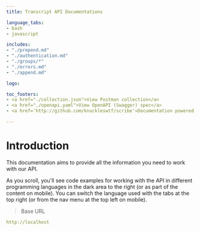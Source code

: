 ```yaml
---
title: Transcript API Documentations

language_tabs:
- bash
- javascript

includes:
- "./prepend.md"
- "./authentication.md"
- "./groups/*"
- "./errors.md"
- "./append.md"

logo: 

toc_footers:
- <a href="./collection.json">View Postman collection</a>
- <a href="./openapi.yaml">View OpenAPI (Swagger) spec</a>
- <a href='http://github.com/knuckleswtf/scribe'>Documentation powered by Scribe ✍</a>

---
```


# Introduction



This documentation aims to provide all the information you need to work with our API.

<aside>As you scroll, you'll see code examples for working with the API in different programming languages in the dark area to the right (or as part of the content on mobile).
You can switch the language used with the tabs at the top right (or from the nav menu at the top left on mobile).</aside>

<script src="https://cdn.jsdelivr.net/npm/lodash@4.17.10/lodash.min.js"></script>
<script>
    var baseUrl = "http://localhost";
</script>
<script src="js/tryitout-2.7.10.js"></script>

> Base URL

```yaml
http://localhost
```
